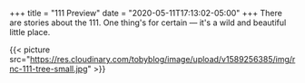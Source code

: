 +++
title = "111 Preview"
date = "2020-05-11T17:13:02-05:00"
+++
There are stories about the 111. One thing's for certain — it's a wild and beautiful little place. 

{{< picture src="https://res.cloudinary.com/tobyblog/image/upload/v1589256385/img/rnc-111-tree-small.jpg" >}}